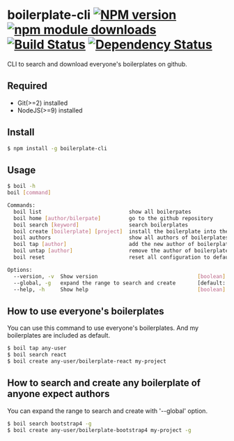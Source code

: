 # boilerplate-cli [![NPM version][npm-image]][npm-url] [![npm module downloads][npm-downloads-image]][npm-downloads-url] [![Build Status][travis-image]][travis-url] [![Dependency Status][depstat-image]][depstat-url]

CLI to search and download everyone's boilerplates on github.

## Required

* Git(>=2) installed
* NodeJS(>=9) installed

## Install

```bash
$ npm install -g boilerplate-cli
```

## Usage

```bash
$ boil -h
boil [command]

Commands:
  boil list                            show all boilerpates                               [aliases: l]
  boil home [author/bilerpate]         go to the github repository                        [aliases: H]
  boil search [keyword]                search boilerplates                                [aliases: s]
  boil create [boilerplate] [project]  install the boilerplate into the project directory [aliases: c]
  boil authors                         show all authors of boilerplates                   [aliases: a]
  boil tap [author]                    add the new author of boilerplates                 [aliases: t]
  boil untap [author]                  remove the author of boilerplates                  [aliases: ut]
  boil reset                           reset all configuration to default                 [aliases: r]

Options:
  --version, -v  Show version                                [boolean]
  --global, -g   expand the range to search and create       [default: false]
  --help, -h     Show help                                   [boolean]
```

## How to use everyone's boilerplates

You can use this command to use everyone's boilerplates.
And my boilerplates are included as default.

```bash
$ boil tap any-user
$ boil search react
$ boil create any-user/boilerplate-react my-project
```

## How to search and create any boilerplate of anyone expect authors

You can expand the range to search and create with '--global' option.

```bash
$ boil search bootstrap4 -g
$ boil create any-user/boilerplate-bootstrap4 my-project -g
```

[npm-url]: https://npmjs.org/package/boilerplate-cli
[npm-image]: https://badge.fury.io/js/boilerplate-cli.svg
[npm-downloads-url]: https://npmjs.org/package/boilerplate-cli
[npm-downloads-image]: https://img.shields.io/npm/dt/boilerplate-cli.svg
[travis-url]: https://travis-ci.org/keidrun/boilerplate-cli
[travis-image]: https://secure.travis-ci.org/keidrun/boilerplate-cli.svg?branch=master
[depstat-url]: https://david-dm.org/keidrun/boilerplate-cli
[depstat-image]: https://david-dm.org/keidrun/boilerplate-cli.svg
